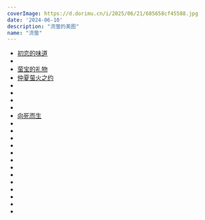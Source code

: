 ```yaml
---
coverImage: https://d.dorimu.cn/i/2025/06/21/685658cf45588.jpg
date: '2024-06-10'
description: "流萤的美图"
name: "流萤"
---
```

- [初恋的味道](https://d.dorimu.cn/i/2025/06/21/685658cf45588.jpg)
- [](https://d.dorimu.cn/i/2025/06/21/685658cef1be1.jpg)
- [萤宝的礼物](https://d.dorimu.cn/i/2025/02/16/67b14edab938c.png)
- [仲夏萤火之约](https://d.dorimu.cn/i/2025/02/16/67b14fd441e70.png)
- [](https://d.dorimu.cn/i/2025/02/16/67b1500717a75.png)
- [](https://d.dorimu.cn/i/2025/02/03/67a06dd909b83.jpg)
- [](https://i.dorimu.top/2025/01/31/679c635cc4f52.jpg)
- [](https://i.dorimu.top/2025/01/31/679c736eda74d.jpg)
- [向死而生](https://i.dorimu.top/2025/01/31/679c6363c0f1a.jpg)
- [](https://i.dorimu.top/2025/01/31/679c6362b6a57.jpg)
- [](https://i.dorimu.top/2025/01/31/679c635ec1985.jpg)
- [](https://i.dorimu.top/2025/01/31/679c635c96d53.jpg)
- [](https://d.dorimu.cn/i/2025/01/31/679c60b53ba03.png)
- [](https://i.dorimu.top/2025/01/31/679c635dbc430.jpg)
- [](https://i.dorimu.top/2025/01/31/679c635f56045.jpg)
- [](https://i.dorimu.top/2025/01/31/679c736f12309.jpg)
- [](https://d.dorimu.cn/i/2025/02/03/67a06de35fe36.jpg)
- [](https://d.dorimu.cn/i/2025/02/03/67a06de3b6b48.jpg)
- [](https://d.dorimu.cn/i/2025/02/03/67a06de3d4dbb.jpg)
- [](https://d.dorimu.cn/i/2025/02/03/67a06de3e37fd.jpg)
- [](https://i.dorimu.top/2025/05/03/68158173411bc.jpg)
- [](https://i.dorimu.top/2025/05/03/681581735104d.jpg)
